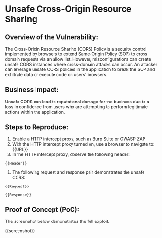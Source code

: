 # Unsafe Cross-Origin Resource Sharing

## Overview of the Vulnerability:

The Cross-Origin Resource Sharing (CORS) Policy is a security control implemented by browsers to extend Same-Origin Policy (SOP) to cross domain requests via an allow list. However, misconfigurations can create unsafe CORS instances where cross-domain attacks can occur. An attacker can leverage unsafe CORS policies in the application to break the SOP and exfiltrate data or execute code on users’ browsers.

## Business Impact:

Unsafe CORS can lead to reputational damage for the business due to a loss in confidence from users who are attempting to perform legitimate actions within the application.

## Steps to Reproduce:

1. Enable a HTTP intercept proxy, such as Burp Suite or OWASP ZAP
1. With the HTTP intercept proxy turned on, use a browser to navigate to: {{URL}}
1. In the HTTP intercept proxy, observe the following header:

```HTTP
{{Header}}
```

1. The following request and response pair demonstrates the unsafe CORS:

```HTTP
{{Request}}
```

```HTTP
{{Response}}
```

## Proof of Concept (PoC):

The screenshot below demonstrates the full exploit:

{{screenshot}}
